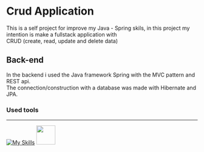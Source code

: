 # Crud Application

This is a self project for improve my Java - Spring skils, in this project my intention is make a fullstack application with <br>
CRUD (create, read, update and delete data)

## Back-end

In the backend i used the Java framework Spring with the MVC pattern and REST api. <br>
The connection/construction with a database was made with Hibernate and JPA.

### Used tools
---
[![My Skills](https://skillicons.dev/icons?i=eclipse,vscode,postman&theme=dark)](https://skillicons.dev)
<img width=50px src="https://dbeaver.com/img/dbeaver-head.png"/>
